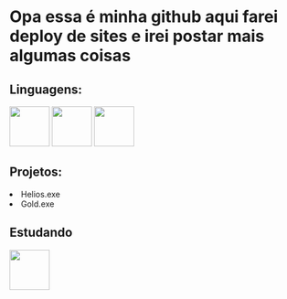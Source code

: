 # Opa essa é minha github aqui farei deploy de sites e irei postar mais algumas coisas 

## Linguagens:
<div>
<img src="https://cdn.jsdelivr.net/gh/devicons/devicon@latest/icons/html5/html5-original.svg" width="70px" height="70px" />
<img src="https://cdn.jsdelivr.net/gh/devicons/devicon@latest/icons/css3/css3-original.svg" width="70px" height="70px" />
<img src="https://cdn.jsdelivr.net/gh/devicons/devicon@latest/icons/visualbasic/visualbasic-original.svg" width="70px" height="70px" />

</div>

## Projetos:
<li>Helios.exe</li>
<li>Gold.exe</li>

## Estudando
<img src="https://cdn.jsdelivr.net/gh/devicons/devicon@latest/icons/csharp/csharp-original.svg" width="70px" height="70px" />

